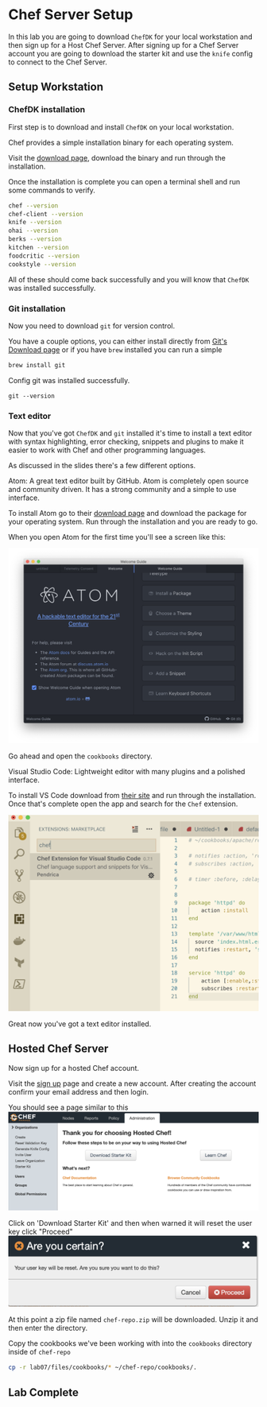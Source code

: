 # Chef Server Setup

In this lab you are going to download `ChefDK` for your local workstation and then sign up for a Host Chef Server.  After signing up for a Chef Server account you are going to download the starter kit and use the `knife` config to connect to the Chef Server. 

## Setup Workstation 

### ChefDK installation

First step is to download and install `ChefDK` on your local workstation. 

Chef provides a simple installation binary for each operating system. 

Visit the [download page](https://downloads.chef.io/chefdk/), download the binary and run through the installation. 

Once the installation is complete you can open a terminal shell and run some commands to verify. 
```bash
chef --version 
chef-client --version 
knife --version 
ohai --version 
berks --version 
kitchen --version 
foodcritic --version 
cookstyle --version 
```

All of these should come back successfully and you will know that `ChefDK` was installed successfully.

### Git installation 
Now you need to download `git` for version control. 

You have a couple options, you can either install directly from [Git's Download page](https://git-scm.com/downloads) or if you have `brew` installed you can run a simple 
```bash
brew install git 
```

Config git was installed successfully. 
```
git --version 
```

### Text editor
Now that you've got `ChefDK` and `git` installed it's time to install a text editor with syntax highlighting, error checking, snippets and plugins to make it easier to work with Chef and other programming languages. 

As discussed in the slides there's a few different options. 

Atom: A great text editor built by GitHub.  Atom is completely open source and community driven.  It has a strong community and a simple to use interface. 

To install Atom go to their [download page](https://atom.io) and download the package for your operating system.  Run through the installation and you are ready to go. 

When you open Atom for the first time you'll see a screen like this: 

![](index/34A2038A-D72F-48B9-83B3-538B27361E22.png)

Go ahead and open the `cookbooks` directory. 

Visual Studio Code:  Lightweight editor with many plugins and a polished interface. 

To install VS Code download from [their site](https://visualstudio.microsoft.com/downloads/) and run through the installation.  Once that's complete open the app and search for the `Chef` extension. 


![](index/E62975EA-E645-4087-B5FF-2290B43185FB.png)

Great now you've got a text editor installed. 

## Hosted Chef Server 
Now sign up for a hosted Chef account. 

Visit the [sign up](https://api.chef.io/login) page and create a new account.  After creating the account confirm your email address and then login. 

You should see a page similar to this
![](index/5F20B6BE-DBF7-4658-B064-B6A66DF5C4EC.png)


Click on 'Download Starter Kit' and then when warned it will reset the user key click "Proceed" 
![](index/1774FDAB-7D42-4469-BBAF-8F049D57BF7F.png)


At this point a zip file named `chef-repo.zip` will be downloaded.  Unzip it and then enter the directory. 

Copy the cookbooks we've been working with into the `cookbooks` directory inside of `chef-repo`

```bash 
cp -r lab07/files/cookbooks/* ~/chef-repo/cookbooks/.
```

## Lab Complete